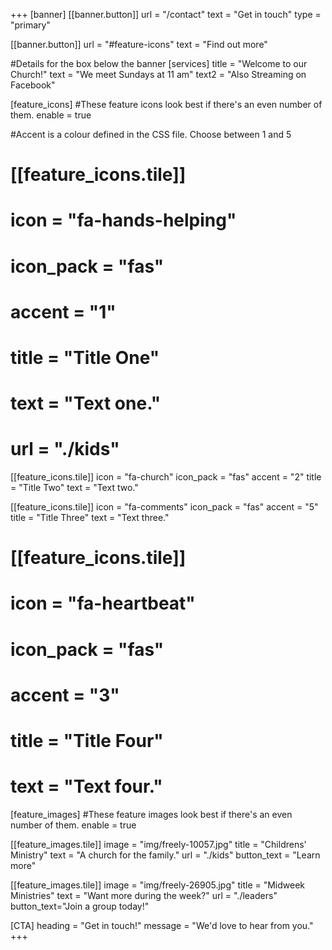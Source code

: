 +++
[banner]
  [[banner.button]]
      url = "/contact"
      text = "Get in touch"
      type = "primary"

  [[banner.button]]
      url = "#feature-icons"
      text = "Find out more"

#Details for the box below the banner
[services]
  title = "Welcome to our Church!"
  text = "We meet Sundays at 11 am"
  text2 = "Also Streaming on Facebook"

[feature_icons]
  #These feature icons look best if there's an even number of them.
  enable = true

  #Accent is a colour defined in the CSS file. Choose between 1 and 5
#  [[feature_icons.tile]]
#    icon = "fa-hands-helping"
#    icon_pack = "fas"
#    accent = "1"
#    title = "Title One"
#    text = "Text one."
#    url = "./kids"

  [[feature_icons.tile]]
    icon = "fa-church"
    icon_pack = "fas"
    accent = "2"
    title = "Title Two"
    text = "Text two."

  [[feature_icons.tile]]
    icon = "fa-comments"
    icon_pack = "fas"
    accent = "5"
    title = "Title Three"
    text = "Text three."

#  [[feature_icons.tile]]
#    icon = "fa-heartbeat"
#    icon_pack = "fas"
#    accent = "3"
#    title = "Title Four"
#    text = "Text four."

[feature_images]
#These feature images look best if there's an even number of them.
  enable = true

  [[feature_images.tile]]
    image = "img/freely-10057.jpg"
    title = "Childrens' Ministry"
    text = "A church for the family."
    url = "./kids"
    button_text = "Learn more"

  [[feature_images.tile]]
    image = "img/freely-26905.jpg"
    title = "Midweek Ministries"
    text = "Want more during the week?"
    url = "./leaders"
    button_text="Join a group today!"

[CTA]
  heading = "Get in touch!"
  message = "We'd love to hear from you."
+++
